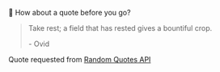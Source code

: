 📣 How about a quote before you go?

> Take rest; a field that has rested gives a bountiful crop.
>
> <p>- Ovid</p>

Quote requested from [Random Quotes API](https://github.com/lukePeavey/quotable)
